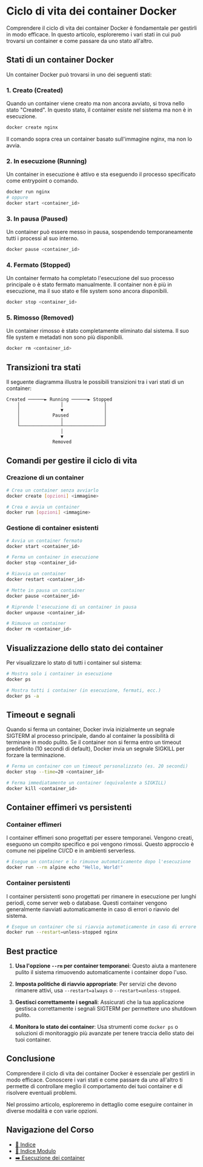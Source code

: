 # Ciclo di vita dei container Docker

Comprendere il ciclo di vita dei container Docker è fondamentale per gestirli in modo efficace. In questo articolo, esploreremo i vari stati in cui può trovarsi un container e come passare da uno stato all'altro.

## Stati di un container Docker

Un container Docker può trovarsi in uno dei seguenti stati:

### 1. Creato (Created)

Quando un container viene creato ma non ancora avviato, si trova nello stato "Created". In questo stato, il container esiste nel sistema ma non è in esecuzione.

```bash
docker create nginx
```

Il comando sopra crea un container basato sull'immagine nginx, ma non lo avvia.

### 2. In esecuzione (Running)

Un container in esecuzione è attivo e sta eseguendo il processo specificato come entrypoint o comando.

```bash
docker run nginx
# oppure
docker start <container_id>
```

### 3. In pausa (Paused)

Un container può essere messo in pausa, sospendendo temporaneamente tutti i processi al suo interno.

```bash
docker pause <container_id>
```

### 4. Fermato (Stopped)

Un container fermato ha completato l'esecuzione del suo processo principale o è stato fermato manualmente. Il container non è più in esecuzione, ma il suo stato e file system sono ancora disponibili.

```bash
docker stop <container_id>
```

### 5. Rimosso (Removed)

Un container rimosso è stato completamente eliminato dal sistema. Il suo file system e metadati non sono più disponibili.

```bash
docker rm <container_id>
```

## Transizioni tra stati

Il seguente diagramma illustra le possibili transizioni tra i vari stati di un container:

```
Created ──────► Running ──────► Stopped
    │               │               │
    │               ▼               │
    │            Paused             │
    │               │               │
    └───────────────┴───────────────┘
                    │
                    ▼
                 Removed
```

## Comandi per gestire il ciclo di vita

### Creazione di un container

```bash
# Crea un container senza avviarlo
docker create [opzioni] <immagine>

# Crea e avvia un container
docker run [opzioni] <immagine>
```

### Gestione di container esistenti

```bash
# Avvia un container fermato
docker start <container_id>

# Ferma un container in esecuzione
docker stop <container_id>

# Riavvia un container
docker restart <container_id>

# Mette in pausa un container
docker pause <container_id>

# Riprende l'esecuzione di un container in pausa
docker unpause <container_id>

# Rimuove un container
docker rm <container_id>
```

## Visualizzazione dello stato dei container

Per visualizzare lo stato di tutti i container sul sistema:

```bash
# Mostra solo i container in esecuzione
docker ps

# Mostra tutti i container (in esecuzione, fermati, ecc.)
docker ps -a
```

## Timeout e segnali

Quando si ferma un container, Docker invia inizialmente un segnale SIGTERM al processo principale, dando al container la possibilità di terminare in modo pulito. Se il container non si ferma entro un timeout predefinito (10 secondi di default), Docker invia un segnale SIGKILL per forzare la terminazione.

```bash
# Ferma un container con un timeout personalizzato (es. 20 secondi)
docker stop --time=20 <container_id>

# Ferma immediatamente un container (equivalente a SIGKILL)
docker kill <container_id>
```

## Container effimeri vs persistenti

### Container effimeri

I container effimeri sono progettati per essere temporanei. Vengono creati, eseguono un compito specifico e poi vengono rimossi. Questo approccio è comune nei pipeline CI/CD e in ambienti serverless.

```bash
# Esegue un container e lo rimuove automaticamente dopo l'esecuzione
docker run --rm alpine echo "Hello, World!"
```

### Container persistenti

I container persistenti sono progettati per rimanere in esecuzione per lunghi periodi, come server web o database. Questi container vengono generalmente riavviati automaticamente in caso di errori o riavvio del sistema.

```bash
# Esegue un container che si riavvia automaticamente in caso di errore
docker run --restart=unless-stopped nginx
```

## Best practice

1. **Usa l'opzione `--rm` per container temporanei**: Questo aiuta a mantenere pulito il sistema rimuovendo automaticamente i container dopo l'uso.

2. **Imposta politiche di riavvio appropriate**: Per servizi che devono rimanere attivi, usa `--restart=always` o `--restart=unless-stopped`.

3. **Gestisci correttamente i segnali**: Assicurati che la tua applicazione gestisca correttamente i segnali SIGTERM per permettere uno shutdown pulito.

4. **Monitora lo stato dei container**: Usa strumenti come `docker ps` o soluzioni di monitoraggio più avanzate per tenere traccia dello stato dei tuoi container.

## Conclusione

Comprendere il ciclo di vita dei container Docker è essenziale per gestirli in modo efficace. Conoscere i vari stati e come passare da uno all'altro ti permette di controllare meglio il comportamento dei tuoi container e di risolvere eventuali problemi.

Nel prossimo articolo, esploreremo in dettaglio come eseguire container in diverse modalità e con varie opzioni.

## Navigazione del Corso
- [📑 Indice](../../README.md)
- [📑 Indice Modulo](../README.md)
- [➡️ Esecuzione dei container](./02-EsecuzioneContainer.md)